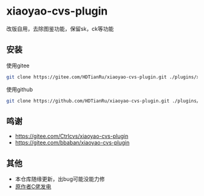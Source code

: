 # xiaoyao-cvs-plugin

改版自用，去除图鉴功能，保留sk，ck等功能

## 安装
使用gitee
```sh
git clone https://gitee.com/HDTianRu/xiaoyao-cvs-plugin.git ./plugins/xiaoyao-cvs-plugin/
```
使用github
```sh
git clone https://github.com/HDTianRu/xiaoyao-cvs-plugin.git ./plugins/xiaoyao-cvs-plugin/
```

## 鸣谢
- https://gitee.com/Ctrlcvs/xiaoyao-cvs-plugin
- https://gitee.com/bbaban/xiaoyao-cvs-plugin

## 其他
- 本仓库随缘更新，出bug可能没能力修
- [原作者C佬发电](https://afdian.net/a/Ctrlcvs)
